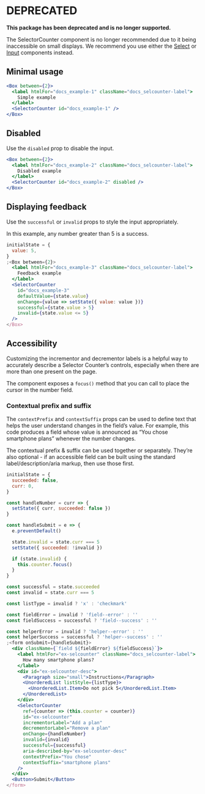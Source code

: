 # DEPRECATED

**This package has been deprecated and is no longer supported.**

The SelectorCounter component is no longer recommended due to it being inaccessible
on small displays. We recommend you use either the [Select](#select) or [Input](#input) components instead.

## Minimal usage

```jsx
<Box between={2}>
  <label htmlFor="docs_example-1" className="docs_selcounter-label">
    Simple example
  </label>
  <SelectorCounter id="docs_example-1" />
</Box>
```

## Disabled

Use the `disabled` prop to disable the input.

```jsx
<Box between={2}>
  <label htmlFor="docs_example-2" className="docs_selcounter-label">
    Disabled example
  </label>
  <SelectorCounter id="docs_example-2" disabled />
</Box>
```

## Displaying feedback

Use the `successful` or `invalid` props to style the input appropriately.

In this example, any number greater than 5 is a success.

```jsx
initialState = {
  value: 5,
}
;<Box between={2}>
  <label htmlFor="docs_example-3" className="docs_selcounter-label">
    Feedback example
  </label>
  <SelectorCounter
    id="docs_example-3"
    defaultValue={state.value}
    onChange={value => setState({ value: value })}
    successful={state.value > 5}
    invalid={state.value <= 5}
  />
</Box>
```

## Accessibility

Customizing the incrementor and decrementor labels is a helpful way to accurately describe a Selector Counter’s controls, especially when there are more than one present on the page.

The component exposes a `focus()` method that you can call to place the cursor in the number field.

### Contextual prefix and suffix

The `contextPrefix` and `contextSuffix` props can be used to define text that helps the user understand changes in the field’s value. For example, this code produces a field whose value is announced as “You chose <number> smartphone plans” whenever the number changes.

The contextual prefix & suffix can be used together or separately. They’re also optional - if an accessible field can be built using the standard label/description/aria markup, then use those first.

```jsx
initialState = {
  succeeded: false,
  curr: 0,
}

const handleNumber = curr => {
  setState({ curr, succeeded: false })
}

const handleSubmit = e => {
  e.preventDefault()

  state.invalid = state.curr === 5
  setState({ succeeded: !invalid })

  if (state.invalid) {
    this.counter.focus()
  }
}

const successful = state.succeeded
const invalid = state.curr === 5

const listType = invalid ? 'x' : 'checkmark'

const fieldError = invalid ? 'field--error' : ''
const fieldSuccess = successful ? 'field--success' : ''

const helperError = invalid ? 'helper--error' : ''
const helperSuccess = successful ? 'helper--success' : ''
;<form onSubmit={handleSubmit}>
  <div className={`field ${fieldError} ${fieldSuccess}`}>
    <label htmlFor="ex-selcounter" className="docs_selcounter-label">
      How many smartphone plans?
    </label>
    <div id="ex-selcounter-desc">
      <Paragraph size="small">Instructions</Paragraph>
      <UnorderedList listStyle={listType}>
        <UnorderedList.Item>Do not pick 5</UnorderedList.Item>
      </UnorderedList>
    </div>
    <SelectorCounter
      ref={counter => (this.counter = counter)}
      id="ex-selcounter"
      incrementorLabel="Add a plan"
      decrementorLabel="Remove a plan"
      onChange={handleNumber}
      invalid={invalid}
      successful={successful}
      aria-described-by="ex-selcounter-desc"
      contextPrefix="You chose"
      contextSuffix="smartphone plans"
    />
  </div>
  <Button>Submit</Button>
</form>
```
